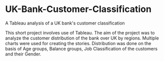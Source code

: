 # UK-Bank-Customer-Classification
A Tableau analysis of a UK bank's customer classification
  
  This short project involves use of Tableau. The aim of the project was to analyze the customer distribution of the bank over UK by regions. Multiple charts were used for 
  creating the stories. Distribution was done on the basis of Age groups, Balance groups, Job Classification of the customers and their Gender. 
